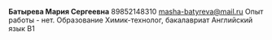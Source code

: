 **Батырева Мария Сергеевна**
89852148310
masha-batyreva@mail.ru
Опыт работы - нет.
Образование Химик-технолог, бакалавриат
Английский язык В1